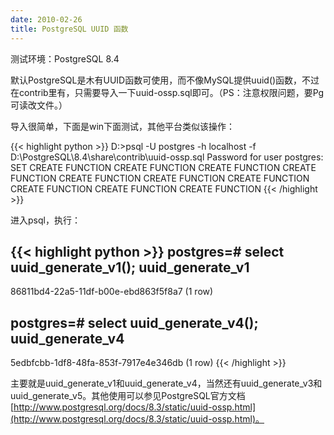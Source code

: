 ```yaml
---
date: 2010-02-26
title: PostgreSQL UUID 函数
---
```


测试环境：PostgreSQL 8.4

默认PostgreSQL是木有UUID函数可使用，而不像MySQL提供uuid()函数，不过在contrib里有，只需要导入一下uuid-ossp.sql即可。（PS：注意权限问题，要Pg可读改文件。）

导入很简单，下面是win下面测试，其他平台类似该操作：

{{< highlight python >}}
D:\>psql -U postgres -h localhost -f D:\PostgreSQL\8.4\share\contrib\uuid-ossp.sql
Password for user postgres:
SET
CREATE FUNCTION
CREATE FUNCTION
CREATE FUNCTION
CREATE FUNCTION
CREATE FUNCTION
CREATE FUNCTION
CREATE FUNCTION
CREATE FUNCTION
CREATE FUNCTION
CREATE FUNCTION
{{< /highlight >}}

进入psql，执行：

{{< highlight python >}}
postgres=# select uuid_generate_v1();
           uuid_generate_v1
--------------------------------------
 86811bd4-22a5-11df-b00e-ebd863f5f8a7
(1 row)

postgres=# select uuid_generate_v4();
           uuid_generate_v4
--------------------------------------
 5edbfcbb-1df8-48fa-853f-7917e4e346db
(1 row)
{{< /highlight >}}

主要就是uuid_generate_v1和uuid_generate_v4，当然还有uuid_generate_v3和uuid_generate_v5。其他使用可以参见PostgreSQL官方文档 [http://www.postgresql.org/docs/8.3/static/uuid-ossp.html](http://www.postgresql.org/docs/8.3/static/uuid-ossp.html)。

